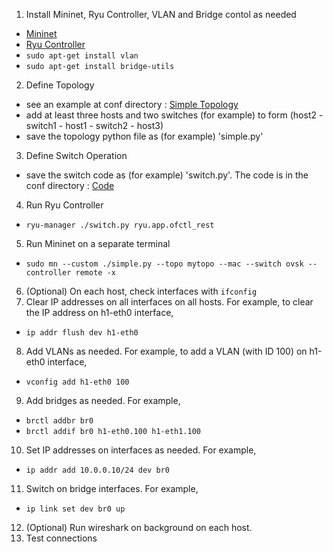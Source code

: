 1. Install Mininet, Ryu Controller, VLAN and Bridge contol as needed
  *  [Mininet](http://mininet.org/download/)
  *  [Ryu Controller](https://ryu.readthedocs.io/en/latest/getting_started.html)
  * `sudo apt-get install vlan`
  * `sudo apt-get install bridge-utils`
2. Define Topology
  * see an example at conf directory : [Simple Topology](https://github.com/githubtofu/nwbasic/blob/master/conf/simple_topo.py)
  * add at least three hosts and two switches (for example) to form (host2 - switch1 - host1 - switch2 - host3)
  * save the topology python file as (for example) 'simple.py'
3. Define Switch Operation
  * save the switch code as (for example) 'switch.py'. The code is in the conf directory : [Code](https://github.com/githubtofu/nwbasic/blob/master/conf/learning_sw.py)
4. Run Ryu Controller
  * `ryu-manager ./switch.py ryu.app.ofctl_rest`
5. Run Mininet on a separate terminal
  * `sudo mn --custom ./simple.py --topo mytopo --mac --switch ovsk --controller remote -x`
6. (Optional) On each host, check interfaces with `ifconfig`
7. Clear IP addresses on all interfaces on all hosts. For example, to clear the IP address on h1-eth0 interface,
  * `ip addr flush dev h1-eth0`
8. Add VLANs as needed. For example, to add a VLAN (with ID 100) on h1-eth0 interface,
  * `vconfig add h1-eth0 100`
9. Add bridges as needed. For example,
  * `brctl addbr br0`
  * `brctl addif br0 h1-eth0.100 h1-eth1.100`
10. Set IP addresses on interfaces as needed. For example,
  * `ip addr add 10.0.0.10/24 dev br0`
11. Switch on bridge interfaces. For example,
  * `ip link set dev br0 up`
12. (Optional) Run wireshark on background on each host.
13. Test connections
